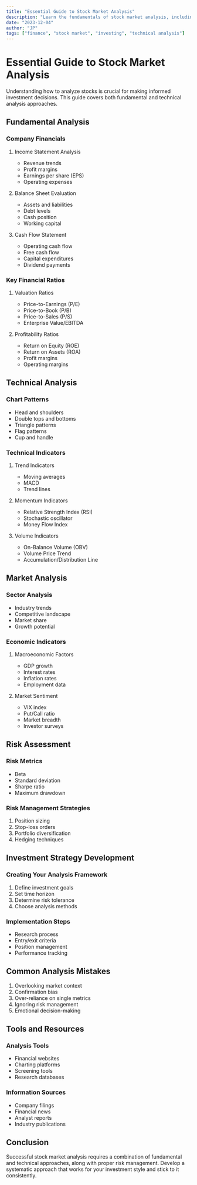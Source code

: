 ```yaml
---
title: "Essential Guide to Stock Market Analysis"
description: "Learn the fundamentals of stock market analysis, including technical and fundamental analysis techniques for better investment decisions."
date: "2023-12-04"
author: "JP"
tags: ["finance", "stock market", "investing", "technical analysis"]
---
```


# Essential Guide to Stock Market Analysis

Understanding how to analyze stocks is crucial for making informed investment decisions. This guide covers both fundamental and technical analysis approaches.

## Fundamental Analysis

### Company Financials
1. Income Statement Analysis
   - Revenue trends
   - Profit margins
   - Earnings per share (EPS)
   - Operating expenses

2. Balance Sheet Evaluation
   - Assets and liabilities
   - Debt levels
   - Cash position
   - Working capital

3. Cash Flow Statement
   - Operating cash flow
   - Free cash flow
   - Capital expenditures
   - Dividend payments

### Key Financial Ratios

1. Valuation Ratios
   - Price-to-Earnings (P/E)
   - Price-to-Book (P/B)
   - Price-to-Sales (P/S)
   - Enterprise Value/EBITDA

2. Profitability Ratios
   - Return on Equity (ROE)
   - Return on Assets (ROA)
   - Profit margins
   - Operating margins

## Technical Analysis

### Chart Patterns
- Head and shoulders
- Double tops and bottoms
- Triangle patterns
- Flag patterns
- Cup and handle

### Technical Indicators
1. Trend Indicators
   - Moving averages
   - MACD
   - Trend lines

2. Momentum Indicators
   - Relative Strength Index (RSI)
   - Stochastic oscillator
   - Money Flow Index

3. Volume Indicators
   - On-Balance Volume (OBV)
   - Volume Price Trend
   - Accumulation/Distribution Line

## Market Analysis

### Sector Analysis
- Industry trends
- Competitive landscape
- Market share
- Growth potential

### Economic Indicators
1. Macroeconomic Factors
   - GDP growth
   - Interest rates
   - Inflation rates
   - Employment data

2. Market Sentiment
   - VIX index
   - Put/Call ratio
   - Market breadth
   - Investor surveys

## Risk Assessment

### Risk Metrics
- Beta
- Standard deviation
- Sharpe ratio
- Maximum drawdown

### Risk Management Strategies
1. Position sizing
2. Stop-loss orders
3. Portfolio diversification
4. Hedging techniques

## Investment Strategy Development

### Creating Your Analysis Framework
1. Define investment goals
2. Set time horizon
3. Determine risk tolerance
4. Choose analysis methods

### Implementation Steps
- Research process
- Entry/exit criteria
- Position management
- Performance tracking

## Common Analysis Mistakes

1. Overlooking market context
2. Confirmation bias
3. Over-reliance on single metrics
4. Ignoring risk management
5. Emotional decision-making

## Tools and Resources

### Analysis Tools
- Financial websites
- Charting platforms
- Screening tools
- Research databases

### Information Sources
- Company filings
- Financial news
- Analyst reports
- Industry publications

## Conclusion

Successful stock market analysis requires a combination of fundamental and technical approaches, along with proper risk management. Develop a systematic approach that works for your investment style and stick to it consistently. 